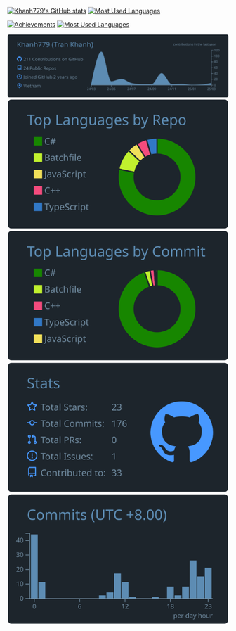 [![Khanh779's GitHub stats](https://github-profile-summary-cards.vercel.app/api/cards/stats?username=Khanh779&theme=github_dark)](https://github.com/Khanh779)
[![Most Used Languages](https://github-profile-summary-cards.vercel.app/api/cards/repos-per-language?username=Khanh779&theme=github_dark)](https://github.com/Khanh779)

<a href="#">![Achievements](https://github-readme-stats.vercel.app/api?username=Khanh779&theme=holi&count_private=true&hide_border=true&rank_icon=github&line_height=20)</a>
<a href="#">![Most Used Languages](https://github-readme-stats.vercel.app/api/top-langs/?username=Khanh779&layout=compact&theme=holi&count_private=true&hide_border=true)</a>

![](https://raw.githubusercontent.com/Khanh779/Khanh779/main/profile-summary-card-output/city_lights/0-profile-details.svg)
![](https://raw.githubusercontent.com/Khanh779/Khanh779/main/profile-summary-card-output/city_lights/1-repos-per-language.svg)
![](https://raw.githubusercontent.com/Khanh779/Khanh779/main/profile-summary-card-output/city_lights/2-most-commit-language.svg)
![](https://raw.githubusercontent.com/Khanh779/Khanh779/main/profile-summary-card-output/city_lights/3-stats.svg)
![](https://raw.githubusercontent.com/Khanh779/Khanh779/main/profile-summary-card-output/city_lights/4-productive-time.svg)
